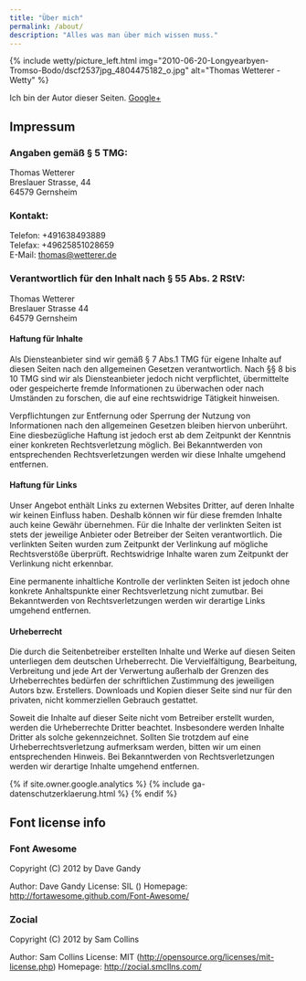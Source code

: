 ```yaml
---
title: "Über mich"
permalink: /about/
description: "Alles was man über mich wissen muss."
---
```

{% include wetty/picture_left.html img="2010-06-20-Longyearbyen-Tromso-Bodo/dscf2537jpg_4804475182_o.jpg" alt="Thomas Wetterer - Wetty" %}

Ich bin der Autor dieser Seiten.
<a href="https://plus.google.com/+ThomasWetterer/posts" rel="me">Google+</a>


## Impressum ##

### Angaben gemäß § 5 TMG: ###

Thomas Wetterer    
Breslauer Strasse, 44    
64579 Gernsheim    

### Kontakt: ###

Telefon: +491638493889    
Telefax: +49625851028659    
E-Mail: thomas@wetterer.de    

### Verantwortlich für den Inhalt nach § 55 Abs. 2 RStV: ###

Thomas Wetterer    
Breslauer Strasse 44    
64579 Gernsheim    

#### Haftung für Inhalte #### 

Als Diensteanbieter sind wir gemäß § 7 Abs.1 TMG für eigene Inhalte auf diesen Seiten nach den allgemeinen Gesetzen verantwortlich. Nach §§ 8 bis 10 TMG sind wir als Diensteanbieter jedoch nicht verpflichtet, übermittelte oder gespeicherte fremde Informationen zu überwachen oder nach Umständen zu forschen, die auf eine rechtswidrige Tätigkeit hinweisen.

Verpflichtungen zur Entfernung oder Sperrung der Nutzung von Informationen nach den allgemeinen Gesetzen bleiben hiervon unberührt. Eine diesbezügliche Haftung ist jedoch erst ab dem Zeitpunkt der Kenntnis einer konkreten Rechtsverletzung möglich. Bei Bekanntwerden von entsprechenden Rechtsverletzungen werden wir diese Inhalte umgehend entfernen.

#### Haftung für Links ####

Unser Angebot enthält Links zu externen Websites Dritter, auf deren Inhalte wir keinen Einfluss haben. Deshalb können wir für diese fremden Inhalte auch keine Gewähr übernehmen. Für die Inhalte der verlinkten Seiten ist stets der jeweilige Anbieter oder Betreiber der Seiten verantwortlich. Die verlinkten Seiten wurden zum Zeitpunkt der Verlinkung auf mögliche Rechtsverstöße überprüft. Rechtswidrige Inhalte waren zum Zeitpunkt der Verlinkung nicht erkennbar.

Eine permanente inhaltliche Kontrolle der verlinkten Seiten ist jedoch ohne konkrete Anhaltspunkte einer Rechtsverletzung nicht zumutbar. Bei Bekanntwerden von Rechtsverletzungen werden wir derartige Links umgehend entfernen.

#### Urheberrecht ####

Die durch die Seitenbetreiber erstellten Inhalte und Werke auf diesen Seiten unterliegen dem deutschen Urheberrecht. Die Vervielfältigung, Bearbeitung, Verbreitung und jede Art der Verwertung außerhalb der Grenzen des Urheberrechtes bedürfen der schriftlichen Zustimmung des jeweiligen Autors bzw. Erstellers. Downloads und Kopien dieser Seite sind nur für den privaten, nicht kommerziellen Gebrauch gestattet.

Soweit die Inhalte auf dieser Seite nicht vom Betreiber erstellt wurden, werden die Urheberrechte Dritter beachtet. Insbesondere werden Inhalte Dritter als solche gekennzeichnet. Sollten Sie trotzdem auf eine Urheberrechtsverletzung aufmerksam werden, bitten wir um einen entsprechenden Hinweis. Bei Bekanntwerden von Rechtsverletzungen werden wir derartige Inhalte umgehend entfernen.

{% if site.owner.google.analytics %}
{% include ga-datenschutzerklaerung.html %}
{% endif %}


## Font license info ##

### Font Awesome ###

   Copyright (C) 2012 by Dave Gandy

   Author:    Dave Gandy
   License:   SIL ()
   Homepage:  http://fortawesome.github.com/Font-Awesome/


### Zocial ###

   Copyright (C) 2012 by Sam Collins

   Author:    Sam Collins
   License:   MIT (http://opensource.org/licenses/mit-license.php)
   Homepage:  http://zocial.smcllns.com/


